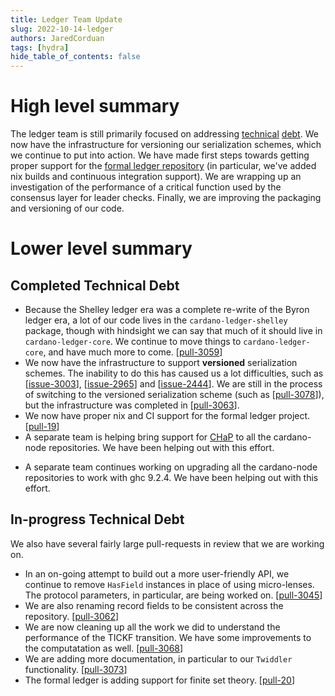 ```yaml
---
title: Ledger Team Update
slug: 2022-10-14-ledger
authors: JaredCorduan
tags: [hydra]
hide_table_of_contents: false
---
```


# High level summary

The ledger team is still primarily focused on addressing
[technical](https://github.com/input-output-hk/cardano-ledger/issues?q=is%3Aissue+is%3Aopen+label%3A%22%3Acredit_card%3A+technical-debt%22)
[debt](https://github.com/input-output-hk/cardano-ledger/projects/3).
We now have the infrastructure for versioning our serialization schemes,
which we continue to put into action.
We have made first steps towards getting proper support for the
[formal ledger repository](https://github.com/input-output-hk/formal-ledger-specifications)
(in particular, we've added nix builds and
continuous integration support).
We are wrapping up an investigation of the performance of a critical
function used by the consensus layer for leader checks.
Finally, we are improving the packaging and versioning of our code.

# Lower level summary

## Completed Technical Debt

- Because the Shelley ledger era was a complete re-write of the Byron ledger era, a lot of
  our code lives in the `cardano-ledger-shelley` package, though with hindsight we can say that
  much of it should live in `cardano-ledger-core`.
  We continue to move things to `cardano-ledger-core`, and have much more to come. [[pull-3059]]
- We now have the infrastructure to support **versioned** serialization schemes.
  The inability to do this has caused us a lot difficulties,
  such as [[issue-3003]], [[issue-2965]] and [[issue-2444]].
  We are still in the process of switching to the versioned serialization scheme
  (such as [[pull-3078]]),
  but the infrastructure was completed in [[pull-3063]].
- We now have proper nix and CI support for the formal ledger project. [[pull-19]]
- A separate team is helping bring support for
  [CHaP](https://github.com/input-output-hk/cardano-haskell-packages)
  to all the cardano-node repositories.
  We have been helping out with this effort.
* A separate team continues working on upgrading all the
  cardano-node repositories to work with ghc 9.2.4.
  We have been helping out with this effort.

## In-progress Technical Debt

We also have several fairly large pull-requests in review
that we are working on.

- In an on-going attempt to build out a more user-friendly API,
  we continue to remove `HasField` instances in place of using micro-lenses.
  The protocol parameters, in particular, are being worked on. [[pull-3045]]
- We are also renaming record fields to be consistent across the repository. [[pull-3062]]
- We are now cleaning up all the work we did to understand the performance
  of the TICKF transition. We have some improvements to the computatation
  as well. [[pull-3068]]
- We are adding more documentation, in particular to our `Twiddler` functionality. [[pull-3073]]
- The formal ledger is adding support for finite set theory. [[pull-20]]

[issue-2444]: https://github.com/input-output-hk/cardano-ledger/issues/2444
[issue-2965]: https://github.com/input-output-hk/cardano-ledger/issues/2965
[issue-3003]: https://github.com/input-output-hk/cardano-ledger/issues/3003

[pull-3059]: https://github.com/input-output-hk/cardano-ledger/pull/3059
[pull-3045]: https://github.com/input-output-hk/cardano-ledger/pull/3045
[pull-3062]: https://github.com/input-output-hk/cardano-ledger/pull/3062
[pull-3063]: https://github.com/input-output-hk/cardano-ledger/pull/3063
[pull-3068]: https://github.com/input-output-hk/cardano-ledger/pull/3068
[pull-3073]: https://github.com/input-output-hk/cardano-ledger/pull/3073
[pull-3078]: https://github.com/input-output-hk/cardano-ledger/pull/3078
[pull-19]: https://github.com/input-output-hk/formal-ledger-specifications/pull/19
[pull-20]: https://github.com/input-output-hk/formal-ledger-specifications/pull/20
